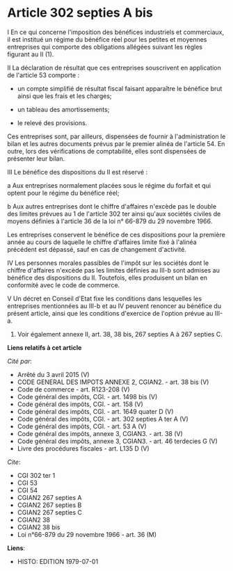# Article 302 septies A bis

I  En ce qui concerne l'imposition des bénéfices industriels et commerciaux, il est institué un régime du bénéfice réel pour
les petites et moyennes entreprises qui comporte des obligations allégées suivant les règles figurant au II (1).

II  La déclaration de résultat que ces entreprises souscrivent en application de l'article 53 comporte :

- un compte simplifié de résultat fiscal faisant apparaître le bénéfice brut ainsi que les frais et les charges;

- un tableau des amortissements;

- le relevé des provisions.

Ces entreprises sont, par ailleurs, dispensées de fournir à l'administration le bilan et les autres documents prévus par le
premier alinéa de l'article 54. En outre, lors des vérifications de comptabilité, elles sont dispensées de présenter leur
bilan.

III  Le bénéfice des dispositions du II est réservé :

a  Aux entreprises normalement placées sous le régime du forfait et qui optent pour le régime du bénéfice réel;

b  Aux autres entreprises dont le chiffre d'affaires n'excède pas le double des limites prévues au 1 de l'article 302 ter
ainsi qu'aux sociétés civiles de moyens définies à l'article 36 de la loi n° 66-879 du 29 novembre 1966.

Les entreprises conservent le bénéfice de ces dispositions pour la première année au cours de laquelle le chiffre d'affaires
limite fixé à l'alinéa précédent est dépassé, sauf en cas de changement d'activité.

IV  Les personnes morales passibles de l'impôt sur les sociétés dont le chiffre d'affaires n'excède pas les limites définies
au III-b sont admises au bénéfice des dispositions du II. Toutefois, elles produisent un bilan en conformité avec le code de
commerce.

V  Un décret en Conseil d'Etat fixe les conditions dans lesquelles les entreprises mentionnées au III-b et au IV peuvent
renoncer au bénéfice du présent article, ainsi que les conditions d'exercice de l'option prévue au III-a.

1)  Voir également annexe II, art. 38, 38 bis, 267 septies A à 267 septies C.

**Liens relatifs à cet article**

_Cité par_:

  - Arrêté du 3 avril 2015 (V)
  - CODE GENERAL DES IMPOTS ANNEXE 2, CGIAN2. - art. 38 bis (V)
  - Code de commerce - art. R123-208 (V)
  - Code général des impôts, CGI. - art. 1498 bis (V)
  - Code général des impôts, CGI. - art. 158 (V)
  - Code général des impôts, CGI. - art. 1649 quater D (V)
  - Code général des impôts, CGI. - art. 302 septies A ter A (V)
  - Code général des impôts, CGI. - art. 53 A (V)
  - Code général des impôts, annexe 3, CGIAN3. - art. 38 (V)
  - Code général des impôts, annexe 3, CGIAN3. - art. 46 terdecies G (V)
  - Livre des procédures fiscales - art. L135 D (V)

_Cite_:

  - CGI 302 ter 1
  - CGI 53
  - CGI 54
  - CGIAN2 267 septies A
  - CGIAN2 267 septies B
  - CGIAN2 267 septies C
  - CGIAN2 38
  - CGIAN2 38 bis
  - Loi n°66-879 du 29 novembre 1966 - art. 36 (M)

**Liens**:

  - HISTO: EDITION 1979-07-01
